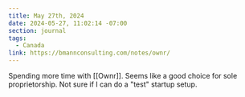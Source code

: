 ```yaml
---
title: May 27th, 2024
date: 2024-05-27, 11:02:14 -07:00
section: journal
tags:
  - Canada
link: https://bmannconsulting.com/notes/ownr/
---
```

Spending more time with [[Ownr]]. Seems like a good choice for sole proprietorship. Not sure if I can do a "test" startup setup.